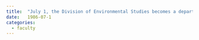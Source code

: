 ```yaml
---
title:  "July 1, the Division of Environmental Studies becomes a department within the College of Agricultural and Environmental Sciences"
date:   1986-07-1
categories:
  - faculty
---
```

